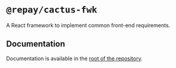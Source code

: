 # `@repay/cactus-fwk`

A React framework to implement common front-end requirements.

## Documentation

Documentation is available in the [root of the repository](https://github.com/repaygithub/cactus/tree/master/docs).
